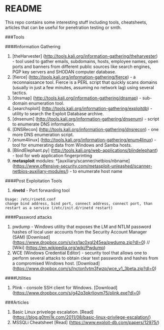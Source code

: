 # README
This repo contains some interesting stuff including tools, cheatsheets, articles that can be useful for penetration testing or smth.

###Tools

####Information Gathering
1. [theHarvester] (http://tools.kali.org/information-gathering/theharvester) - tool used to gather emails, subdomains, hosts, employee names, open ports and banners from different public sources like search engines, PGP key servers and SHODAN computer database.
2. [fierce] (http://tools.kali.org/information-gathering/fierce) - a reconnaissance tool. Fierce is a PERL script that quickly scans domains (usually in just a few minutes, assuming no network lag) using several tactics.
3. [dnsmap] (http://tools.kali.org/information-gathering/dnsmap) - sub-domain enumeration tool.
4. [searchsploit] (http://tools.kali.org/information-gathering/exploitdb) - utility to search the Exploit Database archive.
5. [dnsenum] (http://tools.kali.org/information-gathering/dnsenum) - script to enumerate DNS information.
6. [DNSRecon] (http://tools.kali.org/information-gathering/dnsrecon) - one more DNS enumeration script.
7. [enum4linux] (http://tools.kali.org/information-gathering/enum4linux) - tool for enumerating data from Windows and Samba hosts.
8. [BlindElephant.py] (http://tools.kali.org/web-applications/blindelephant) - tool for web application fingerprinting
9. **metasploit** modules:
   *[auxiliary/scanner/netbios/nbname] (https://www.offensive-security.com/metasploit-unleashed/scanner-netbios-auxiliary-modules/) - to enumerate host name

####Post Exploitation Tools
1. **rinetd** - Port forwarding tool
```
Usage: /etc/rinetd.conf
change bind address, bind port, connect address, connect port, than restart as a service (/etc/init.d/rinetd restart)
```

####Password attacks
1. pwdump - Windows utility that exposes the LM and NTLM password hashes of local user accounts from the Security Account Manager (SAM) 
[Download] (https://www.dropbox.com/s/ixs1ac0xgl245ea/pwdump.zip?dl=0) //
[Wiki] (https://en.wikipedia.org/wiki/Pwdump)
2. WCE (Windows Credential Editor) - security tool that allows one to perform several attacks to obtain clear text passwords and hashes from a compromised Windows host.
[Download] (https://www.dropbox.com/s/lncton1vtm3fwzp/wce_v1_3beta.zip?dl=0)

####Utilities
1. Plink - console SSH client for Windows.
[Download] (https://www.dropbox.com/s/g42q3pkrlioym75/plink.exe?dl=0)

###Articles
1. Basic Linux privelege escalation.
[Read] (https://blog.g0tmi1k.com/2011/08/basic-linux-privilege-escalation/)
2. MSSQLi Cheatsheet
[Read] (https://www.exploit-db.com/papers/12975/)
